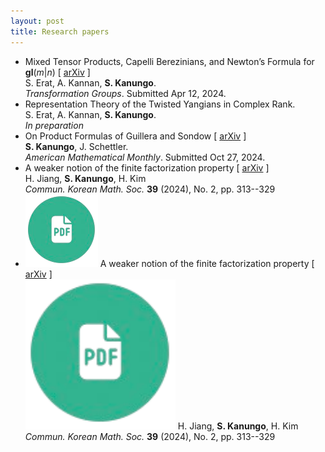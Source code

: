 ```yaml
---
layout: post
title: Research papers
---
```

- Mixed Tensor Products, Capelli Berezinians, and Newton’s Formula for **gl**(*m*\|*n*) \[ [arXiv](https://arxiv.org/pdf/2409.02422) \] <br />
  S. Erat, A. Kannan, **S. Kanungo**. <br />
  *Transformation Groups*. Submitted Apr 12, 2024.
- Representation Theory of the Twisted Yangians in Complex Rank.  <br />
  S. Erat, A. Kannan, **S. Kanungo**. <br />
  *In preparation*
- On Product Formulas of Guillera and Sondow \[ [arXiv](https://arxiv.org/pdf/2410.07534) \] <br />
  **S. Kanungo**, J. Schettler. <br />
  *American Mathematical Monthly*. Submitted Oct 27, 2024.
- A weaker notion of the finite factorization property \[ [arXiv](https://arxiv.org/pdf/2307.09645) \] <br />
  H. Jiang, **S. Kanungo**, H. Kim <br />
  *Commun. Korean Math. Soc.* **39** (2024), No. 2, pp. 313--329
- ![pdficon](iconpdf.png) A weaker notion of the finite factorization property \[ [arXiv](https://arxiv.org/pdf/2307.09645) \] <br />
  <img src="iconpdf.png" width=50%> H. Jiang, **S. Kanungo**, H. Kim <br />
  *Commun. Korean Math. Soc.* **39** (2024), No. 2, pp. 313--329
